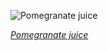 
![Pomegranate juice](//upload.wikimedia.org/wikipedia/commons/thumb/6/6a/Pomegranate_Juice_%282019%29.jpg/350px-Pomegranate_Juice_%282019%29.jpg)

*[Pomegranate juice](wikipedia.org/wiki/File:Pomegranate_Juice_(2019).jpg)*
